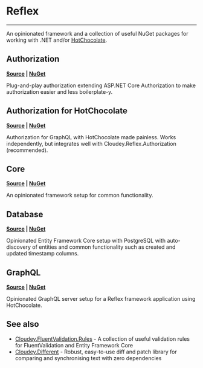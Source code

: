 # Reflex

---

An opinionated framework and a collection of useful NuGet packages for working with .NET and/or [HotChocolate](https://chillicream.com/docs/hotchocolate/v13).

## Authorization
**[Source](https://github.com/CloudeyIT/Reflex/tree/master/Cloudey.Reflex.Authorization) | [NuGet](https://www.nuget.org/packages/Cloudey.Reflex.Authorization)**  

Plug-and-play authorization extending ASP.NET Core Authorization to make authorization easier and less boilerplate-y. 

## Authorization for HotChocolate
**[Source](https://github.com/CloudeyIT/Reflex/tree/master/Cloudey.Reflex.Authorization.HotChocolate) | [NuGet](https://www.nuget.org/packages/Cloudey.Reflex.Authorization.HotChocolate)**

Authorization for GraphQL with HotChocolate made painless. Works independently, but integrates well with Cloudey.Reflex.Authorization (recommended).

## Core
**[Source](https://github.com/CloudeyIT/Reflex/tree/master/Cloudey.Reflex.Core) | [NuGet](https://www.nuget.org/packages/Cloudey.Reflex.Core)**

An opinionated framework setup for common functionality.

## Database
**[Source](https://github.com/CloudeyIT/Reflex/tree/master/Cloudey.Reflex.Database) | [NuGet](https://www.nuget.org/packages/Cloudey.Reflex.Database)**

Opinionated Entity Framework Core setup with PostgreSQL with auto-discovery of entities and common functionality such as created and updated timestamp columns.

## GraphQL
**[Source](https://github.com/CloudeyIT/Reflex/tree/master/Cloudey.Reflex.GraphQL) | [NuGet](https://www.nuget.org/packages/Cloudey.Reflex.GraphQL)**

Opinionated GraphQL server setup for a Reflex framework application using HotChocolate.

## See also

- [Cloudey.FluentValidation.Rules](https://github.com/CloudeyIT/FluentValidation.Rules) -  A collection of useful validation rules for FluentValidation and Entity Framework Core 
- [Cloudey.Different](https://github.com/CloudeyIT/Different) - Robust, easy-to-use diff and patch library for comparing and synchronising text with zero dependencies